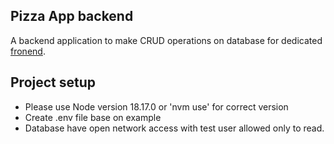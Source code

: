 ## Pizza App backend

A backend application to make CRUD operations on database for dedicated [fronend](https://github.com/michal-bulas/pizza-app).

## Project setup

- Please use Node version 18.17.0 or 'nvm use' for correct version
- Create .env file base on example
- Database have open network access with test user allowed only to read.
